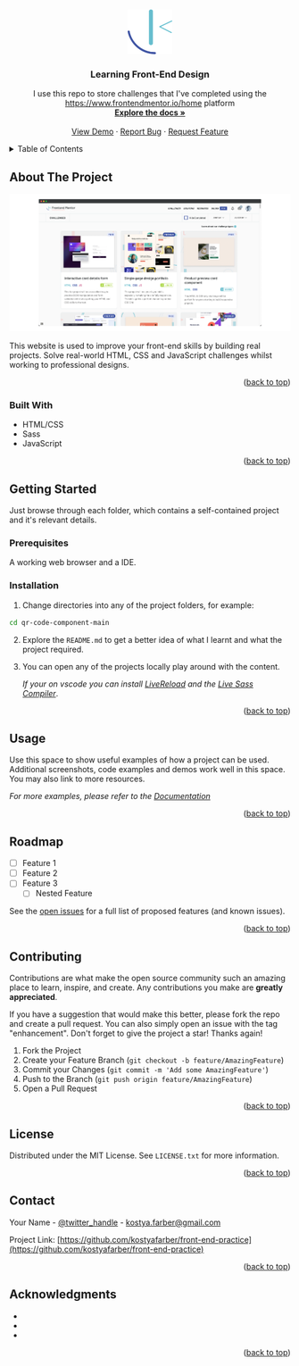 <!-- Improved compatibility of back to top link: See: https://github.com/othneildrew/Best-README-Template/pull/73 -->
<a name="readme-top"></a>
<!--
*** Thanks for checking out the Best-README-Template. If you have a suggestion
*** that would make this better, please fork the repo and create a pull request
*** or simply open an issue with the tag "enhancement".
*** Don't forget to give the project a star!
*** Thanks again! Now go create something AMAZING! :D
-->



<!-- PROJECT SHIELDS -->
<!--
*** I'm using markdown "reference style" links for readability.
*** Reference links are enclosed in brackets [ ] instead of parentheses ( ).
*** See the bottom of this document for the declaration of the reference variables
*** for contributors-url, forks-url, etc. This is an optional, concise syntax you may use.
*** https://www.markdownguide.org/basic-syntax/#reference-style-links
-->

<!-- PROJECT LOGO -->
<br />
<div align="center">
  <a href="https://github.com/kostyafarber/front-end-practice">
    <img src='images/front-end-logo.png' alt="Logo" width="80" height="80">
  </a>

<h3 align="center">Learning Front-End Design</h3>

  <p align="center">
    I use this repo to store challenges that I've completed using the <a href="https://www.frontendmentor.io/home">https://www.frontendmentor.io/home</a> platform 
    <br />
    <a href="https://github.com/kostyafarber/front-end-practice"><strong>Explore the docs »</strong></a>
    <br />
    <br />
    <a href="https://github.com/kostyafarber/front-end-practice">View Demo</a>
    ·
    <a href="https://github.com/kostyafarber/front-end-practice/issues">Report Bug</a>
    ·
    <a href="https://github.com/kostyafarber/front-end-practice/issues">Request Feature</a>
  </p>
</div>

<!-- TABLE OF CONTENTS -->
<details>
  <summary>Table of Contents</summary>
  <ol>
    <li>
      <a href="#about-the-project">About The Project</a>
      <ul>
        <li><a href="#built-with">Built With</a></li>
      </ul>
    </li>
    <li>
      <a href="#getting-started">Getting Started</a>
      <ul>
        <li><a href="#prerequisites">Prerequisites</a></li>
        <li><a href="#installation">Installation</a></li>
      </ul>
    </li>
    <li><a href="#usage">Usage</a></li>
    <li><a href="#roadmap">Roadmap</a></li>
    <li><a href="#contributing">Contributing</a></li>
    <li><a href="#license">License</a></li>
    <li><a href="#contact">Contact</a></li>
    <li><a href="#acknowledgments">Acknowledgments</a></li>
  </ol>
</details>



<!-- ABOUT THE PROJECT -->
## About The Project

[![front end website][front-end-website]](https://www.frontendmentor.io/home)

This website is used to improve your front-end skills by building real projects. Solve real-world HTML, CSS and JavaScript challenges whilst working to professional designs.

<p align="right">(<a href="#readme-top">back to top</a>)</p>



### Built With

* HTML/CSS
* Sass
* JavaScript

<p align="right">(<a href="#readme-top">back to top</a>)</p>

<!-- GETTING STARTED -->
## Getting Started

Just browse through each folder, which contains a self-contained project and it's relevant details.

### Prerequisites

A working web browser and a IDE.

### Installation

1. Change directories into any of the project folders, for example:

```sh
cd qr-code-component-main
```

2. Explore the `README.md` to get a better idea of what I learnt and what the project required.

3. You can open any of the projects locally play around with the content.

    _If your on vscode you can install [LiveReload](https://marketplace.visualstudio.com/items?itemName=ziishaned.livereload) and the [Live Sass Compiler](https://marketplace.visualstudio.com/items?itemName=ritwickdey.live-sass)_.

<p align="right">(<a href="#readme-top">back to top</a>)</p>



<!-- USAGE EXAMPLES -->
## Usage

Use this space to show useful examples of how a project can be used. Additional screenshots, code examples and demos work well in this space. You may also link to more resources.

_For more examples, please refer to the [Documentation](https://example.com)_

<p align="right">(<a href="#readme-top">back to top</a>)</p>



<!-- ROADMAP -->
## Roadmap

- [ ] Feature 1
- [ ] Feature 2
- [ ] Feature 3
    - [ ] Nested Feature

See the [open issues](https://github.com/kostyafarber/front-end-practice/issues) for a full list of proposed features (and known issues).

<p align="right">(<a href="#readme-top">back to top</a>)</p>



<!-- CONTRIBUTING -->
## Contributing

Contributions are what make the open source community such an amazing place to learn, inspire, and create. Any contributions you make are **greatly appreciated**.

If you have a suggestion that would make this better, please fork the repo and create a pull request. You can also simply open an issue with the tag "enhancement".
Don't forget to give the project a star! Thanks again!

1. Fork the Project
2. Create your Feature Branch (`git checkout -b feature/AmazingFeature`)
3. Commit your Changes (`git commit -m 'Add some AmazingFeature'`)
4. Push to the Branch (`git push origin feature/AmazingFeature`)
5. Open a Pull Request

<p align="right">(<a href="#readme-top">back to top</a>)</p>



<!-- LICENSE -->
## License

Distributed under the MIT License. See `LICENSE.txt` for more information.

<p align="right">(<a href="#readme-top">back to top</a>)</p>



<!-- CONTACT -->
## Contact

Your Name - [@twitter_handle](https://twitter.com/twitter_handle) - kostya.farber@gmail.com

Project Link: [https://github.com/kostyafarber/front-end-practice](https://github.com/kostyafarber/front-end-practice)

<p align="right">(<a href="#readme-top">back to top</a>)</p>



<!-- ACKNOWLEDGMENTS -->
## Acknowledgments

* []()
* []()
* []()

<p align="right">(<a href="#readme-top">back to top</a>)</p>



<!-- MARKDOWN LINKS & IMAGES -->
<!-- https://www.markdownguide.org/basic-syntax/#reference-style-links -->
[contributors-shield]: https://img.shields.io/github/contributors/kostyafarber/front-end-practice.svg?style=for-the-badge
[contributors-url]: https://github.com/kostyafarber/front-end-practice/graphs/contributors
[forks-shield]: https://img.shields.io/github/forks/kostyafarber/front-end-practice.svg?style=for-the-badge
[forks-url]: https://github.com/kostyafarber/front-end-practice/network/members
[stars-shield]: https://img.shields.io/github/stars/kostyafarber/front-end-practice.svg?style=for-the-badge
[stars-url]: https://github.com/kostyafarber/front-end-practice/stargazers
[issues-shield]: https://img.shields.io/github/issues/kostyafarber/front-end-practice.svg?style=for-the-badge
[issues-url]: https://github.com/kostyafarber/front-end-practice/issues
[license-shield]: https://img.shields.io/github/license/kostyafarber/front-end-practice.svg?style=for-the-badge
[license-url]: https://github.com/kostyafarber/front-end-practice/blob/master/LICENSE.txt
[linkedin-shield]: https://img.shields.io/badge/-LinkedIn-black.svg?style=for-the-badge&logo=linkedin&colorB=555
[linkedin-url]: https://linkedin.com/in/kostyafarber
[product-screenshot]: images/screenshot.png
[Next.js]: https://img.shields.io/badge/next.js-000000?style=for-the-badge&logo=nextdotjs&logoColor=white
[Next-url]: https://nextjs.org/
[React.js]: https://img.shields.io/badge/React-20232A?style=for-the-badge&logo=react&logoColor=61DAFB
[React-url]: https://reactjs.org/
[Vue.js]: https://img.shields.io/badge/Vue.js-35495E?style=for-the-badge&logo=vuedotjs&logoColor=4FC08D
[Vue-url]: https://vuejs.org/
[Angular.io]: https://img.shields.io/badge/Angular-DD0031?style=for-the-badge&logo=angular&logoColor=white
[Angular-url]: https://angular.io/
[Svelte.dev]: https://img.shields.io/badge/Svelte-4A4A55?style=for-the-badge&logo=svelte&logoColor=FF3E00
[Svelte-url]: https://svelte.dev/
[Laravel.com]: https://img.shields.io/badge/Laravel-FF2D20?style=for-the-badge&logo=laravel&logoColor=white
[Laravel-url]: https://laravel.com
[Bootstrap.com]: https://img.shields.io/badge/Bootstrap-563D7C?style=for-the-badge&logo=bootstrap&logoColor=white
[Bootstrap-url]: https://getbootstrap.com
[JQuery.com]: https://img.shields.io/badge/jQuery-0769AD?style=for-the-badge&logo=jquery&logoColor=white
[JQuery-url]: https://jquery.com 
[font-end-logo]: /images/front-end-logo.png
[front-end-website]: /images/front-end-website.png
